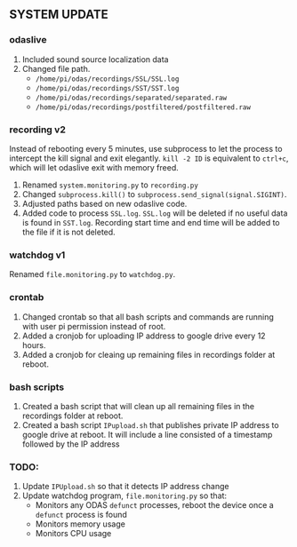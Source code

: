 ## SYSTEM UPDATE


### odaslive
1. Included sound source localization data
2. Changed file path.
   - `/home/pi/odas/recordings/SSL/SSL.log`
   - `/home/pi/odas/recordings/SST/SST.log`
   - `/home/pi/odas/recordings/separated/separated.raw`
   - `/home/pi/odas/recordings/postfiltered/postfiltered.raw`

### recording v2
Instead of rebooting every 5 minutes, use subprocess to let the process to intercept the kill signal and exit elegantly. `kill -2 ID` is equivalent to `ctrl+c`, which will let odaslive exit with memory freed.
1. Renamed `system.monitoring.py` to `recording.py`
2. Changed `subprocess.kill()` to `subprocess.send_signal(signal.SIGINT)`.
3. Adjusted paths based on new odaslive code.
4. Added code to process `SSL.log`. `SSL.log` will be deleted if no useful data is found in `SST.log`. Recording start time and end time will be added to the file if it is not deleted. 

### watchdog v1
Renamed `file.monitoring.py` to `watchdog.py`.

### crontab
1. Changed crontab so that all bash scripts and commands are running with user pi permission instead of root. 
2. Added a cronjob for uploading IP address to google drive every 12 hours.
3. Added a cronjob for cleaing up remaining files in recordings folder at reboot.

### bash scripts
1. Created a bash script that will clean up all remaining files in the recordings folder at reboot.
2. Created a bash script `IPupload.sh` that publishes private IP address to google drive at reboot. It will include a line consisted of a timestamp followed by the IP address

### TODO:
1. Update `IPUpload.sh` so that it detects IP address change
2. Update watchdog program, `file.monitoring.py` so that:
   - Monitors any ODAS `defunct` processes, reboot the device once a `defunct` process is found
   - Monitors memory usage
   - Monitors CPU usage
